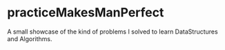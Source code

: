 # practiceMakesManPerfect
A small showcase of the kind of problems I solved to learn DataStructures and Algorithms. 
